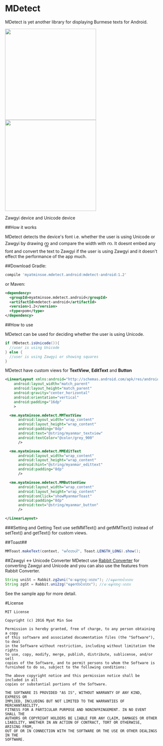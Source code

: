 # MDetect

MDetect is yet another library for displaying Burmese texts for Android.

<img src="Screenshot_Zawgyi.png" width="300">        <img src="Screenshot_Unicode.png" width="300">

Zawgyi device and Unicode device

##How it works

MDetect detects the device's font i.e. whether the user is using Unicode or Zawgyi by drawing က္က and compare the width with က. It doesnt embed any font and convert the text to Zawgyi if the user is using Zawgyi and it doesn't effect the performance of the app much.

##Download
Gradle:
```groovy
compile 'myatminsoe.mdetect.android:mdetect-android:1.2'
```
or Maven:
```xml
<dependency>
  <groupId>myatminsoe.mdetect.android</groupId>
  <artifactId>mdetect-android</artifactId>
  <version>1.2</version>
  <type>pom</type>
</dependency>
```
##How to use

MDetect can be used for deciding whether the user is using Unicode.
```java
if (MDetect.isUnicode()){
  //user is using Unicode
} else {
  //user is using Zawgyi or showing squares
}
```

MDetect have custom views for **TextView**, **EditText** and **Button**
```xml
<LinearLayout xmlns:android="http://schemas.android.com/apk/res/android"
    android:layout_width="match_parent"
    android:layout_height="match_parent"
    android:gravity="center_horizontal"
    android:orientation="vertical"
    android:padding="16dp"
    >

  <me.myatminsoe.mdetect.MMTextView
      android:layout_width="wrap_content"
      android:layout_height="wrap_content"
      android:padding="8dp"
      android:text="@string/myanmar_textview"
      android:textColor="@color/grey_900"
      />

  <me.myatminsoe.mdetect.MMEditText
      android:layout_width="wrap_content"
      android:layout_height="wrap_content"
      android:hint="@string/myanmar_edittext"
      android:padding="8dp"
      />

  <me.myatminsoe.mdetect.MMButtonView
      android:layout_width="wrap_content"
      android:layout_height="wrap_content"
      android:onClick="showMyanmarToast"
      android:padding="8dp"
      android:text="@string/myanmar_button"
      />

</LinearLayout>
```

###Setting and Getting Text
use setMMText() and getMMText() instead of setText() and getText() for custom views.

##Toast##
```java
MMToast.makeText(context, "မင်္ဂလာပါ", Toast.LENGTH_LONG).show();
```

##Zawgyi <-> Unicode Converter
MDetect use [Rabbit Converter](https://github.com/Rabbit-Converter/Rabbit) for converting Zawgyi and Unicode and you can also use the features from Rabbit Converter.
```java
String uniSt = Rabbit.zg2uni("ေနေကာင္းလား"); //နေကောင်းလား
String zgSt = Rabbit.uni2zg("နေကောင်းလား"); //ေနေကာင္းလား
```


See the sample app for more detail.

#License
```
MIT License

Copyright (c) 2016 Myat Min Soe

Permission is hereby granted, free of charge, to any person obtaining a copy
of this software and associated documentation files (the "Software"), to deal
in the Software without restriction, including without limitation the rights
to use, copy, modify, merge, publish, distribute, sublicense, and/or sell
copies of the Software, and to permit persons to whom the Software is
furnished to do so, subject to the following conditions:

The above copyright notice and this permission notice shall be included in all
copies or substantial portions of the Software.

THE SOFTWARE IS PROVIDED "AS IS", WITHOUT WARRANTY OF ANY KIND, EXPRESS OR
IMPLIED, INCLUDING BUT NOT LIMITED TO THE WARRANTIES OF MERCHANTABILITY,
FITNESS FOR A PARTICULAR PURPOSE AND NONINFRINGEMENT. IN NO EVENT SHALL THE
AUTHORS OR COPYRIGHT HOLDERS BE LIABLE FOR ANY CLAIM, DAMAGES OR OTHER
LIABILITY, WHETHER IN AN ACTION OF CONTRACT, TORT OR OTHERWISE, ARISING FROM,
OUT OF OR IN CONNECTION WITH THE SOFTWARE OR THE USE OR OTHER DEALINGS IN THE
SOFTWARE.
```
